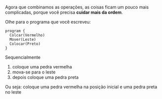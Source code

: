 Agora que combinamos as operações, as coisas ficam um pouco mais complicadas, porque você precisa **cuidar mais da ordem**.

Olhe para o programa que você escreveu:

```puppet
program {
  Colcar(Vermelho)
  Mover(Leste)
  Colocar(Preto)
}
```

Sequencialmente

1. coloque uma pedra vermelha
1. mova-se para o leste
1. depois coloque uma pedra preta

Ou seja: coloque uma pedra vermelha na posição inicial e uma pedra preta no leste
